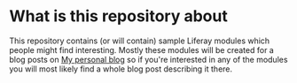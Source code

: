 # What is this repository about
This repository contains (or will contain) sample Liferay modules which people might find interesting. 
Mostly these modules will be created for a blog posts on [My personal blog](https://pydyniak.com)
so if you're interested in any of the modules you will most likely find a whole blog post describing it there.